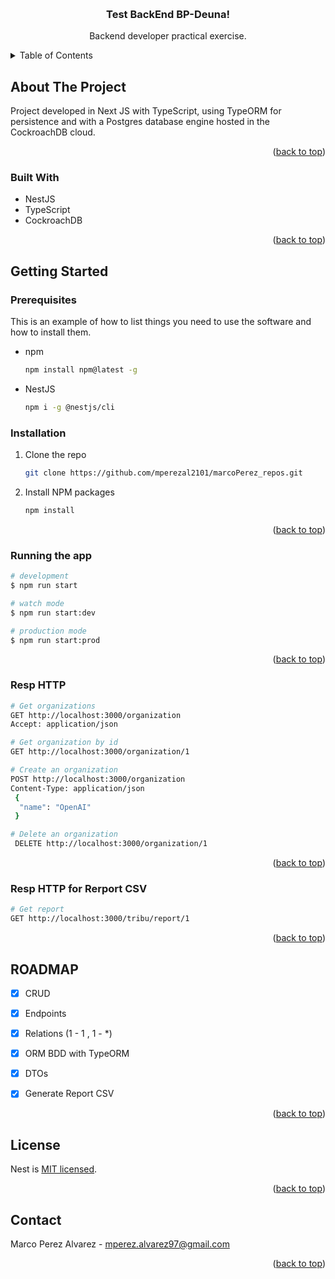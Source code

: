 
<a name="readme-top"></a>

<!-- PROJECT LOGO -->
<br />
<div align="center">

  <h3 align="center">Test BackEnd BP-Deuna!</h3>

  <p align="center">
    Backend developer practical exercise.
    <br />
  </p>
</div>



<!-- TABLE OF CONTENTS -->
<details>
  <summary>Table of Contents</summary>
  <ol>
    <li>
      <a href="#about-the-project">About The Project</a>
    </li>
    <li>
      <a href="#getting-started">Getting Started</a>
      <ul>
        <li><a href="#prerequisites">Prerequisites</a></li>
        <li><a href="#installation">Installation</a></li>
      </ul>
    </li>
    <li><a href="#usage">Usage</a></li>
    <li><a href="#roadmap">Roadmap</a></li>
    <li><a href="#license">License</a></li>
    <li><a href="#contact">Contact</a></li>
  </ol>
</details>



<!-- ABOUT THE PROJECT -->
## About The Project

Project developed in Next JS with TypeScript, using TypeORM for persistence and with a Postgres database engine hosted in the CockroachDB cloud.

<p align="right">(<a href="#readme-top">back to top</a>)</p>



### Built With

* NestJS
* TypeScript
* CockroachDB

<p align="right">(<a href="#readme-top">back to top</a>)</p>



<!-- GETTING STARTED -->
## Getting Started
### Prerequisites

This is an example of how to list things you need to use the software and how to install them.
* npm
  ```sh
  npm install npm@latest -g
  ```
* NestJS
  ```sh
  npm i -g @nestjs/cli
  ```

### Installation

1. Clone the repo
   ```sh
   git clone https://github.com/mperezal2101/marcoPerez_repos.git
   ```
2. Install NPM packages
   ```sh
   npm install
   ```

<p align="right">(<a href="#readme-top">back to top</a>)</p>


### Running the app

```bash
# development
$ npm run start

# watch mode
$ npm run start:dev

# production mode
$ npm run start:prod
```

<p align="right">(<a href="#readme-top">back to top</a>)</p>


### Resp HTTP

```bash
# Get organizations
GET http://localhost:3000/organization
Accept: application/json

# Get organization by id
GET http://localhost:3000/organization/1

# Create an organization
POST http://localhost:3000/organization
Content-Type: application/json
 {
  "name": "OpenAI"
 }

# Delete an organization
 DELETE http://localhost:3000/organization/1
```
<p align="right">(<a href="#readme-top">back to top</a>)</p>


### Resp HTTP for Rerport CSV

```bash
# Get report
GET http://localhost:3000/tribu/report/1
```
<p align="right">(<a href="#readme-top">back to top</a>)</p>



<!-- ROADMAP -->
## ROADMAP

- [x] CRUD
- [x] Endpoints
- [x] Relations (1 - 1 , 1 - *)
- [x] ORM BDD with TypeORM
- [x] DTOs
- [x] Generate Report CSV


<p align="right">(<a href="#readme-top">back to top</a>)</p>



<!-- LICENSE -->
## License

Nest is [MIT licensed](LICENSE).

<p align="right">(<a href="#readme-top">back to top</a>)</p>



<!-- CONTACT -->
## Contact

Marco Perez Alvarez - mperez.alvarez97@gmail.com


<p align="right">(<a href="#readme-top">back to top</a>)</p>